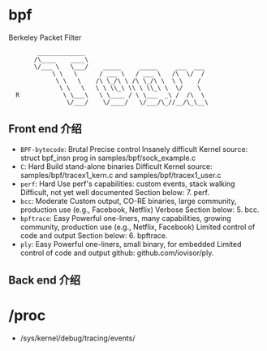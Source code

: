 # bpf

Berkeley Packet Filter

```
        _____________
       /\____    ____\
       \/___ \   \___/    _____     _____     ___  ___
            \ \   \      / ___ \   / ___ \   /\  \/  /
             \ \   \    /\ \_/\ \ /\ \_/\ \  \ \    /
              \ \   \   \ \ \\_\ \\ \ \\_\ \  \/    \
  R            \ \___\   \ \____ / \ \___  _\ /  /\  \
                \/___/    \/____/   \/___/\_//__/\_\__\
```

## Front end 介绍


* `BPF-bytecode`: Brutal Precise control	Insanely difficult	Kernel source: struct bpf_insn prog in samples/bpf/sock_example.c
* `C`: Hard	Build stand-alone binaries	Difficult	Kernel source: samples/bpf/tracex1_kern.c and samples/bpf/tracex1_user.c
* `perf`: Hard	Use perf's capabilities: custom events, stack walking	Difficult, not yet well documented	Section below: 7. perf.
* `bcc`: Moderate	Custom output, CO-RE binaries, large community, production use (e.g., Facebook, Netflix)	Verbose	Section below: 5. bcc.
* `bpftrace`: Easy	Powerful one-liners, many capabilities, growing community, production use (e.g., Netflix, Facebook)	Limited control of code and output	Section below: 6. bpftrace.
* `ply`: Easy	Powerful one-liners, small binary, for embedded	Limited control of code and output	github: github.com/iovisor/ply.



## Back end 介绍



# /proc

* /sys/kernel/debug/tracing/events/


